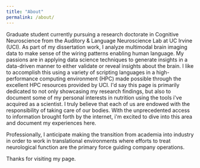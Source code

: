 ```yaml
---
title: "About"
permalink: /about/
---
```


Graduate student currently pursuing a research doctorate in Cognitive Neuroscience from the Auditory & Language Neuroscience Lab at UC Irvine (UCI). As part of my dissertation work, I analyze multimodal brain imaging data to make sense of the wiring patterns enabling human language. My passions are in applying data science techniques to generate insights in a data-driven manner to either validate or reveal insights about the brain. I like to accomplish this using a variety of scripting languages in a high-performance computing environment (HPC) made possible through the excellent HPC resources provided by UCI. I'd say this page is primarily dedicated to not only showcasing my research findings, but also to document some of my personal interests in nutrition using the tools i've acquired as a scientist. I truly believe that each of us are endowed with the responsibility of taking care of our bodies. With the unprecedented access to information brought forth by the internet, i'm excited to dive into this area and document my experiences here. 

Professionally, I anticipate making the transition from academia into industry in order to work in translational environments where efforts to treat neurological function are the primary force guiding company operations.

Thanks for visiting my page.

